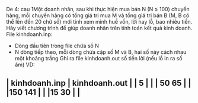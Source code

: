 De 4: cau 1Một doanh nhân, sau khi thực hiện mua bán N (N ≤ 100) chuyến hàng, mỗi chuyến hàng có tổng giá trị mua M và tổng giá trị bán B (M, B có thể lên đến 20 chữ số) mới tính xem mình huề vốn, lời hay lỗ, bao nhiêu tiền. Hãy viết chương trình để giúp doanh nhân trên tính toán kết quả kinh doanh.
File kinhdoanh.inp:
- Dòng đầu tiên trong file chứa số N
- N dòng tiếp theo, mỗi dòng chứa cặp số M và B, hai số này cách nhau một khoảng trắng
Ghi ra file kinhdoanh.out số tiền lời (nếu lỗ in ra số âm)
VD:

| kinhdoanh.inp     | kinhdoanh.out           |
| 5                 |                         |
| 50 65             |                         |
|150 141            |                         |
|15 30              |                         |
-----------------------------------------------